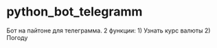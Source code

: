 # python_bot_telegramm


Бот на пайтоне для телеграмма. 
2 функции: 1) Узнать курс валюты 2) Погоду
